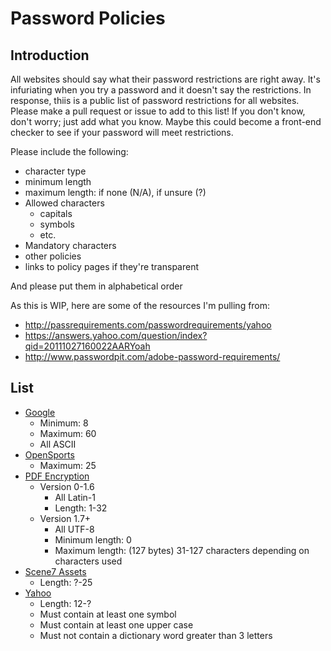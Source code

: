 # Password Policies

## Introduction

All websites should say what their password restrictions are right away. It's infuriating when you try a password and it doesn't say the restrictions. In response, thiis is a public list of password restrictions for all websites. Please make a pull request or issue to add to this list! If you don't know, don't worry; just add what you know. Maybe this could become a front-end checker to see if your password will meet restrictions.

Please include the following:

* character type
* minimum length
* maximum length: if none (N/A), if unsure (?)
* Allowed characters
  * capitals
  * symbols
  * etc.
* Mandatory characters
* other policies
* links to policy pages if they're transparent

And please put them in alphabetical order

As this is WIP, here are some of the resources I'm pulling from:

* http://passrequirements.com/passwordrequirements/yahoo
* https://answers.yahoo.com/question/index?qid=20111027160022AARYoah
* http://www.passwordpit.com/adobe-password-requirements/

## List

* [Google](https://support.google.com/a/answer/33386?hl=en)
  * Minimum: 8
  * Maximum: 60
  * All ASCII
* [OpenSports](https://opensports.ca/)
  * Maximum: 25
* [PDF Encryption](https://www.pdflib.com/knowledge-base/pdf-security/encryption/)
  * Version 0-1.6
    * All Latin-1
    * Length: 1-32
  * Version 1.7+
    * All UTF-8
    * Minimum length: 0
    * Maximum length: (127 bytes) 31-127 characters depending on characters used
* [Scene7 Assets](https://helpx.adobe.com/experience-manager/scene7/kb/sps/naming-convention-basic-image-prep.html)
  * Length: ?-25
* [Yahoo](https://help.yahoo.com/kb/check-password-guidelines-overview-sln3012.html)
  * Length: 12-?
  * Must contain at least one symbol
  * Must contain at least one upper case
  * Must not contain a dictionary word greater than 3 letters
